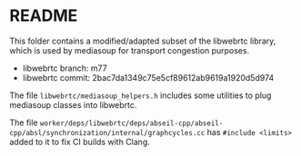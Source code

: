 # README

This folder contains a modified/adapted subset of the libwebrtc library, which is used by mediasoup for transport congestion purposes.

* libwebrtc branch: m77
* libwebrtc commit: 2bac7da1349c75e5cf89612ab9619a1920d5d974

The file `libwebrtc/mediasoup_helpers.h` includes some utilities to plug mediasoup classes into libwebrtc.

The file `worker/deps/libwebrtc/deps/abseil-cpp/abseil-cpp/absl/synchronization/internal/graphcycles.cc` has `#include <limits>` added to it to fix CI builds with Clang.
